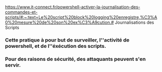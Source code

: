 https://www.it-connect.fr/powershell-activer-la-journalisation-des-commandes-et-scripts/#:~:text=Le%20script%20block%20logging%20enregistre,%C3%A0%20mesure%20de%20son%20ex%C3%A9cution.# Journalisations des Scripts

### Cette pratique à pour but de surveiller, l''activité de powershell, et de l''éxécution des scripts.
### Pour des raisons de sécurité, des attaquants peuvent s'en servir.










































